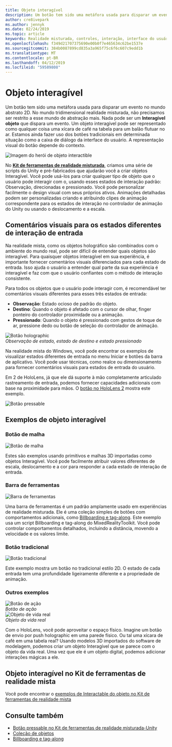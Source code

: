 ```yaml
---
title: Objeto interagível
description: Um botão tem sido uma metáfora usada para disparar um evento no mundo abstrato 2D. No mundo tridimensional realidade misturada, não precisamos ser restrito a esse mundo de abstração mais.
author: cre8ivepark
ms.author: jennyk
ms.date: 02/24/2019
ms.topic: article
keywords: Realidade misturada, controles, interação, interface do usuário, experiência do usuário
ms.openlocfilehash: f349d21707375690e00b0f7e465634c62be1537e
ms.sourcegitcommit: 384b0087899cd835a3a965f75c6f6c607c9edd1b
ms.translationtype: MT
ms.contentlocale: pt-BR
ms.lasthandoff: 04/12/2019
ms.locfileid: "59589808"
---
```

# <a name="interactable-object"></a>Objeto interagível

Um botão tem sido uma metáfora usada para disparar um evento no mundo abstrato 2D. No mundo tridimensional realidade misturada, não precisamos ser restrito a esse mundo de abstração mais. Nada pode ser um **Interagível objeto** que dispara um evento. Um objeto interagível pode ser representado como qualquer coisa uma xícara de café na tabela para um balão flutuar no ar. Estamos ainda fazer uso dos botões tradicionais em determinada situação como a caixa de diálogo da interface do usuário. A representação visual do botão depende do contexto.

![Imagem do herói de objeto interactible](images/640px-interactibleobject-hero-640px.jpg)


No  **[Kit de ferramentas de realidade misturada](https://github.com/Microsoft/MixedRealityToolkit-Unity)**, criamos uma série de scripts do Unity e pré-fabricados que ajudarão você a criar objetos Interagível. Você pode usá-los para criar qualquer tipo de objeto que o usuário pode interagir com o, usando esses estados de interação padrão: Observação, direcionadas e pressionado. Você pode personalizar facilmente o design visual com seus próprios ativos. Animações detalhadas podem ser personalizadas criando e atribuindo clipes de animação correspondente para os estados de interação no controlador de animação do Unity ou usando o deslocamento e a escala. 


## <a name="visual-feedback-for-the-different-input-interaction-states"></a>Comentários visuais para os estados diferentes de interação de entrada

Na realidade mista, como os objetos holográfico são combinados com o ambiente do mundo real, pode ser difícil de entender quais objetos são interagível. Para quaisquer objetos interagível em sua experiência, é importante fornecer comentários visuais diferenciados para cada estado de entrada. Isso ajuda o usuário a entender qual parte da sua experiência é interagível e faz com que o usuário confiantes com o método de interação consistente.

Para todos os objetos que o usuário pode interagir com, é recomendável ter comentários visuais diferentes para esses três estados de entrada:
* **Observação**: Estado ocioso de padrão do objeto.
* **Destino**: Quando o objeto é afetado com o cursor de olhar, finger ponteiro do controlador proximidade ou a animação.
* **Pressionado**: Quando o objeto é pressionado com gestos de toque de ar, pressione dedo ou botão de seleção do controlador de animação.

![Botão holographic](images/640px-interactibleobject-holographicbutton-650px.jpg)<br>
*Observação de estado, estado de destino e estado pressionado*

Na realidade mista do Windows, você pode encontrar os exemplos de visualizar estados diferentes de entrada no menu Iniciar e botões da barra de aplicativo. Você pode usar técnicas, como realce ou dimensionamento para fornecer comentários visuais para estados de entrada do usuário.

Em 2 de HoloLens, já que ele dá suporte à mão completamente articulado rastreamento de entrada, podemos fornecer capacidades adicionais com base na proximidade para mãos. O [botão no HoloLens 2](https://microsoft.github.io/MixedRealityToolkit-Unity/Documentation/README_Button.html) mostra este exemplo.

![Botão pressable](images/640px-interactibleobject-pressablebutton-650px.jpg)<br>




## <a name="interactable-object-samples"></a>Exemplos de objeto interagível

### <a name="mesh-button"></a>Botão de malha

![Botão de malha](images/640px-interactibleobject-meshbutton.jpg)

Estes são exemplos usando primitivos e malhas 3D importadas como objetos Interagível. Você pode facilmente atribuir valores diferentes de escala, deslocamento e a cor para responder a cada estado de interação de entrada.

### <a name="toolbar"></a>Barra de ferramentas

![Barra de ferramentas](images/640px-interactibleobject-toolbar.jpg)

Uma barra de ferramentas é um padrão amplamente usado em experiências de realidade misturada. Ele é uma coleção simples de botões com comportamentos adicionais, como [Billboarding e tag-along](billboarding-and-tag-along.md). Este exemplo usa um script Billboarding e tag-along do MixedRealityToolkit. Você pode controlar comportamentos detalhados, incluindo a distância, movendo a velocidade e os valores limite.

### <a name="traditional-button"></a>Botão tradicional

![Botão tradicional](images/640px-interactibleobject-traditionalbutton.jpg)

Este exemplo mostra um botão no tradicional estilo 2D. O estado de cada entrada tem uma profundidade ligeiramente diferente e a propriedade de animação.

### <a name="other-examples"></a>Outros exemplos

![Botão de ação](images/640px-interactibleobject-pushbutton.jpg)<br>
*Botão de ação*
<br>
![Objeto de vida real](images/640px-interactibleobject-reallifeobject.jpg)<br>
*Objeto da vida real*

Com o HoloLens, você pode aproveitar o espaço físico. Imagine um botão de envio por push holographic em uma parede físico. Ou tal uma xícara de café em uma tabela real? Usando modelos 3D importados do software de modelagem, podemos criar um objeto Interagível que se parece com o objeto da vida real. Uma vez que ele é um objeto digital, podemos adicionar interações mágicas a ele.

## <a name="interactable-object-in-mixed-reality-toolkit"></a>Objeto interagível no Kit de ferramentas de realidade mista
Você pode encontrar o [exemplos de Interactable do objeto no Kit de ferramentas de realidade mista](https://microsoft.github.io/MixedRealityToolkit-Unity/Documentation/README_Interactable.html)


## <a name="see-also"></a>Consulte também
* [Botão pressable no Kit de ferramentas de realidade misturada-Unity](https://microsoft.github.io/MixedRealityToolkit-Unity/Documentation/README_Button.html)
* [Coleção de objetos](object-collection.md)
* [Billboarding e tag-along](billboarding-and-tag-along.md)
